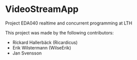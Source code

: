 # VideoStreamApp
Project EDA040 realtime and concurrent programming at LTH

This project was made by the following contributors:
* Rickard Hallerbäck (Ricardicus)
* Erik Wilstermann (WilseErik)
* Jan Svensson
